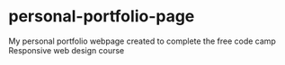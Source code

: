 # personal-portfolio-page
My personal portfolio webpage created to complete the free code camp Responsive web design course
